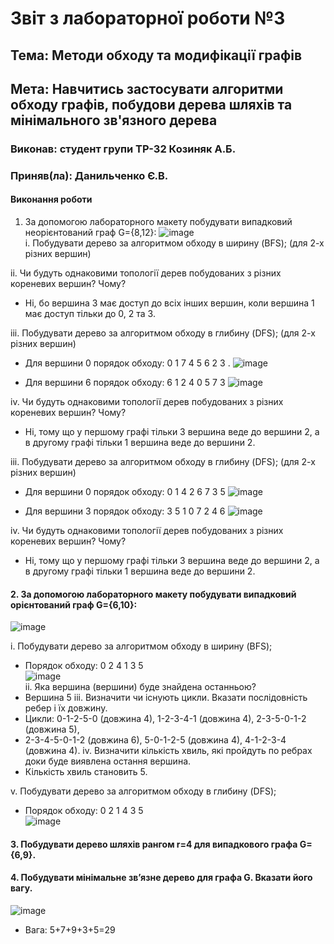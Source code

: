 # Звіт з лабораторної роботи №3 

## Тема: Методи обходу та модифікації графів 

## Мета: Навчитись застосувати алгоритми обходу графів, побудови дерева шляхів та мінімального зв'язного дерева 

### Виконав: студент групи ТР-32 Козиняк А.Б.
### Приняв(ла): Данильченко Є.В.

#### Виконання роботи 

1. За допомогою лабораторного макету побудувати випадковий неорієнтований граф G={8,12}:
![image](https://user-images.githubusercontent.com/48200799/118784541-c84d9700-b898-11eb-8d6a-3a4aee1b72ec.png)</br>
i. Побудувати дерево за алгоритмом обходу в ширину (BFS); (для 2-х різних вершин)

ii. Чи будуть однаковими топології дерев побудованих з різних кореневих вершин? Чому?
* Ні, бо вершина 3 має доступ до всіх інших вершин, коли вершина 1 має доступ тільки до 0, 2 та 3.

iii. Побудувати дерево за алгоритмом обходу в глибину (DFS); (для 2-х різних вершин)
* Для вершини 0 порядок обходу:  0 1 7 4 5 6 2 3 .
![image](https://user-images.githubusercontent.com/48200799/118784738-ef0bcd80-b898-11eb-8ed1-31a52ea9a0c4.png)


* Для вершини 6 порядок обходу: 6 1 2 4 0 5 7 3
![image](https://user-images.githubusercontent.com/48200799/118785337-70fbf680-b899-11eb-8166-23f69556fdc9.png)

iv. Чи будуть однаковими топології дерев побудованих з різних кореневих вершин? Чому?
* Ні, тому що у першому графі тільки 3 вершина веде до вершини 2, а в другому графі тільки 1 вершина веде до вершини 2.

iii. Побудувати дерево за алгоритмом обходу в глибину (DFS); (для 2-х різних вершин)
* Для вершини 0 порядок обходу: 0 1 4 2 6 7 3 5
![image](https://user-images.githubusercontent.com/48200799/118791225-2e3d1d00-b89f-11eb-8d5d-a90a7157d5e0.png)

* Для вершини 3 порядок обходу: 3 5 1 0 7 2 4 6
![image](https://user-images.githubusercontent.com/48200799/118791376-53ca2680-b89f-11eb-9701-af8b43698c53.png)

iv. Чи будуть однаковими топології дерев побудованих з різних кореневих вершин? Чому?
* Ні, тому що у першому графі тільки 3 вершина веде до вершини 2, а в другому графі тільки 1 вершина веде до вершини 2.






#### 2. За допомогою лабораторного макету побудувати випадковий орієнтований граф G={6,10}:
![image](https://user-images.githubusercontent.com/48200799/118794780-97725f80-b8a2-11eb-94ee-712a64e9b852.png)

i. Побудувати дерево за алгоритмом обходу в ширину (BFS);
* Порядок обходу: 0 2 4 1 3 5</br>
![image](https://user-images.githubusercontent.com/48200799/118794647-790c6400-b8a2-11eb-93b4-1456c3215516.png)</br>
ii. Яка вершина (вершини) буде знайдена останньою?
* Вершина 5
iii. Визначити чи існують цикли. Вказати послідовність ребер і їх довжину.
* Цикли: 0-1-2-5-0 (довжина 4), 1-2-3-4-1 (довжина 4), 2-3-5-0-1-2 (довжина 5),
* 2-3-4-5-0-1-2 (довжина 6), 5-0-1-2-5 (довжина 4), 4-1-2-3-4 (довжина 4).
iv. Визначити кількість хвиль, які пройдуть по ребрах доки буде виявлена остання вершина.
* Кількість хвиль становить 5.

v. Побудувати дерево за алгоритмом обходу в глибину (DFS);
* Порядок обходу: 0 2 1 4 3 5</br>
![image](https://user-images.githubusercontent.com/48200799/118794850-aa852f80-b8a2-11eb-82a9-55d6e32f77ed.png)


#### 3. Побудувати дерево шляхів рангом r=4 для випадкового графа G={6,9}.



#### 4. Побудувати мінімальне зв’язне дерево для графа G. Вказати його вагу.
![image](https://user-images.githubusercontent.com/48200799/118792511-642ed100-b8a0-11eb-8ba1-09d7c4d6d2ef.png)



* Вага: 5+7+9+3+5=29
